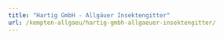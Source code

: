 ```yaml
---
title: "Hartig GmbH - Allgäuer Insektengitter"
url: /kempten-allgaeu/hartig-gmbh-allgaeuer-insektengitter/
---
```


